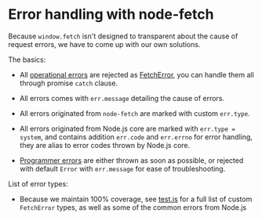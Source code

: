 
Error handling with node-fetch
==============================

Because `window.fetch` isn't designed to transparent about the cause of request errors, we have to come up with our own solutions.

The basics:

- All [operational errors](https://www.joyent.com/node-js/production/design/errors) are rejected as [FetchError](https://github.com/bitinn/node-fetch/blob/master/lib/fetch-error.js), you can handle them all through promise `catch` clause.

- All errors comes with `err.message` detailing the cause of errors.

- All errors originated from `node-fetch` are marked with custom `err.type`.

- All errors originated from Node.js core are marked with `err.type = system`, and contains addition `err.code` and `err.errno` for error handling, they are alias to error codes thrown by Node.js core.

- [Programmer errors](https://www.joyent.com/node-js/production/design/errors) are either thrown as soon as possible, or rejected with default `Error` with `err.message` for ease of troubleshooting.

List of error types:

- Because we maintain 100% coverage, see [test.js](https://github.com/bitinn/node-fetch/blob/master/test/test.js) for a full list of custom `FetchError` types, as well as some of the common errors from Node.js
